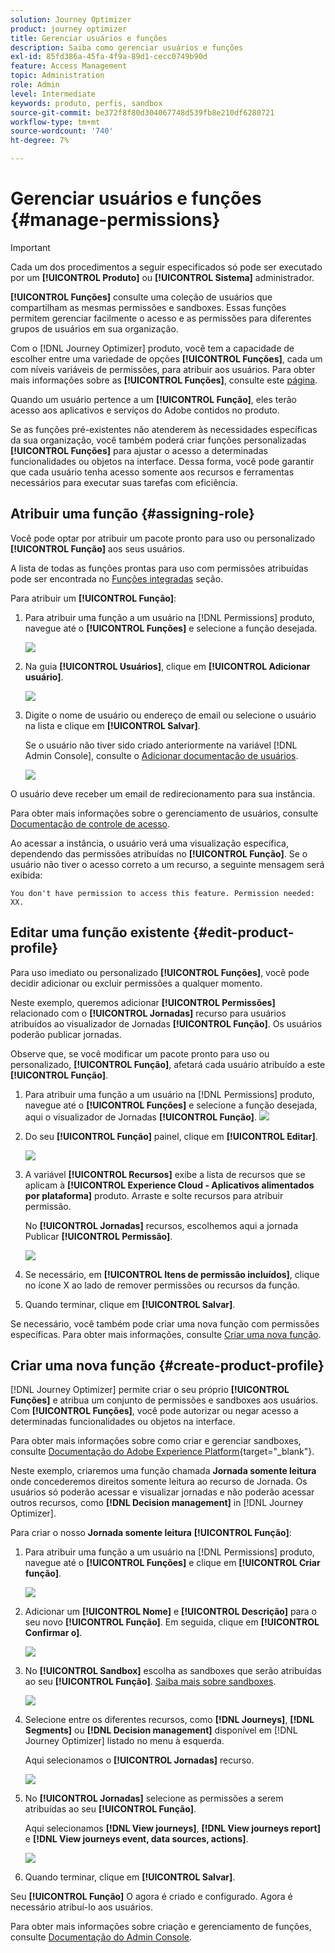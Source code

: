 ```yaml
---
solution: Journey Optimizer
product: journey optimizer
title: Gerenciar usuários e funções
description: Saiba como gerenciar usuários e funções
exl-id: 85fd386a-45fa-4f9a-89d1-cecc0749b90d
feature: Access Management
topic: Administration
role: Admin
level: Intermediate
keywords: produto, perfis, sandbox
source-git-commit: be372f8f80d304067748d539fb8e210df6280721
workflow-type: tm+mt
source-wordcount: '740'
ht-degree: 7%

---
```


# Gerenciar usuários e funções {#manage-permissions}

>[!IMPORTANT]
>
> Cada um dos procedimentos a seguir especificados só pode ser executado por um **[!UICONTROL Produto]** ou **[!UICONTROL Sistema]** administrador.

**[!UICONTROL Funções]** consulte uma coleção de usuários que compartilham as mesmas permissões e sandboxes. Essas funções permitem gerenciar facilmente o acesso e as permissões para diferentes grupos de usuários em sua organização.

Com o [!DNL Journey Optimizer] produto, você tem a capacidade de escolher entre uma variedade de opções **[!UICONTROL Funções]**, cada um com níveis variáveis de permissões, para atribuir aos usuários. Para obter mais informações sobre as **[!UICONTROL Funções]**, consulte este [página](ootb-product-profiles.md).

Quando um usuário pertence a um **[!UICONTROL Função]**, eles terão acesso aos aplicativos e serviços do Adobe contidos no produto.

Se as funções pré-existentes não atenderem às necessidades específicas da sua organização, você também poderá criar funções personalizadas **[!UICONTROL Funções]** para ajustar o acesso a determinadas funcionalidades ou objetos na interface. Dessa forma, você pode garantir que cada usuário tenha acesso somente aos recursos e ferramentas necessários para executar suas tarefas com eficiência.

## Atribuir uma função {#assigning-role}

Você pode optar por atribuir um pacote pronto para uso ou personalizado **[!UICONTROL Função]** aos seus usuários.

A lista de todas as funções prontas para uso com permissões atribuídas pode ser encontrada no [Funções integradas](ootb-product-profiles.md) seção.

Para atribuir um **[!UICONTROL Função]**:

1. Para atribuir uma função a um usuário na [!DNL Permissions] produto, navegue até o **[!UICONTROL Funções]** e selecione a função desejada.

   ![](assets/do-not-localize/access_control_2.png)

1. Na guia **[!UICONTROL Usuários]**, clique em **[!UICONTROL Adicionar usuário]**.

   ![](assets/do-not-localize/access_control_3.png)

1. Digite o nome de usuário ou endereço de email ou selecione o usuário na lista e clique em **[!UICONTROL Salvar]**.

   Se o usuário não tiver sido criado anteriormente na variável [!DNL Admin Console], consulte o [Adicionar documentação de usuários](https://experienceleague.adobe.com/docs/experience-platform/access-control/ui/users.html).

   ![](assets/do-not-localize/access_control_4.png)

O usuário deve receber um email de redirecionamento para sua instância.

Para obter mais informações sobre o gerenciamento de usuários, consulte [Documentação de controle de acesso](https://experienceleague.adobe.com/docs/experience-platform/access-control/home.html?lang=pt-BR).

Ao acessar a instância, o usuário verá uma visualização específica, dependendo das permissões atribuídas no **[!UICONTROL Função]**. Se o usuário não tiver o acesso correto a um recurso, a seguinte mensagem será exibida:

`You don't have permission to access this feature. Permission needed: XX.`

## Editar uma função existente {#edit-product-profile}

Para uso imediato ou personalizado **[!UICONTROL Funções]**, você pode decidir adicionar ou excluir permissões a qualquer momento.

Neste exemplo, queremos adicionar **[!UICONTROL Permissões]** relacionado com o **[!UICONTROL Jornadas]** recurso para usuários atribuídos ao visualizador de Jornadas **[!UICONTROL Função]**. Os usuários poderão publicar jornadas.

Observe que, se você modificar um pacote pronto para uso ou personalizado, **[!UICONTROL Função]**, afetará cada usuário atribuído a este **[!UICONTROL Função]**.

1. Para atribuir uma função a um usuário na [!DNL Permissions] produto, navegue até o **[!UICONTROL Funções]** e selecione a função desejada, aqui o visualizador de Jornadas **[!UICONTROL Função]**.
   ![](assets/do-not-localize/access_control_5.png)

1. Do seu **[!UICONTROL Função]** painel, clique em **[!UICONTROL Editar]**.

   ![](assets/do-not-localize/access_control_6.png)

1. A variável **[!UICONTROL Recursos]** exibe a lista de recursos que se aplicam à **[!UICONTROL Experience Cloud - Aplicativos alimentados por plataforma]** produto. Arraste e solte recursos para atribuir permissão.

   No **[!UICONTROL Jornadas]** recursos, escolhemos aqui a jornada Publicar **[!UICONTROL Permissão]**.

   ![](assets/do-not-localize/access_control_14.png)

1. Se necessário, em **[!UICONTROL Itens de permissão incluídos]**, clique no ícone X ao lado de remover permissões ou recursos da função.

1. Quando terminar, clique em **[!UICONTROL Salvar]**.

Se necessário, você também pode criar uma nova função com permissões específicas. Para obter mais informações, consulte [Criar uma nova função](#create-product-profile).

## Criar uma nova função {#create-product-profile}

[!DNL Journey Optimizer] permite criar o seu próprio **[!UICONTROL Funções]** e atribua um conjunto de permissões e sandboxes aos usuários. Com **[!UICONTROL Funções]**, você pode autorizar ou negar acesso a determinadas funcionalidades ou objetos na interface.

Para obter mais informações sobre como criar e gerenciar sandboxes, consulte [Documentação do Adobe Experience Platform](https://experienceleague.adobe.com/docs/experience-platform/sandbox/ui/user-guide.html?lang=pt-BR){target="_blank"}.

Neste exemplo, criaremos uma função chamada **Jornada somente leitura** onde concederemos direitos somente leitura ao recurso de Jornada. Os usuários só poderão acessar e visualizar jornadas e não poderão acessar outros recursos, como **[!DNL  Decision management]** in [!DNL Journey Optimizer].

Para criar o nosso **Jornada somente leitura** **[!UICONTROL Função]**:

1. Para atribuir uma função a um usuário na [!DNL Permissions] produto, navegue até o **[!UICONTROL Funções]** e clique em **[!UICONTROL Criar função]**.

   ![](assets/do-not-localize/access_control_9.png)

1. Adicionar um **[!UICONTROL Nome]** e **[!UICONTROL Descrição]** para o seu novo **[!UICONTROL Função]**. Em seguida, clique em **[!UICONTROL Confirmar o]**.

   ![](assets/do-not-localize/access_control_10.png)

1. No **[!UICONTROL Sandbox]** escolha as sandboxes que serão atribuídas ao seu **[!UICONTROL Função]**. [Saiba mais sobre sandboxes](sandboxes.md).

   ![](assets/do-not-localize/access_control_13.png)

1. Selecione entre os diferentes recursos, como **[!DNL Journeys]**, **[!DNL Segments]** ou **[!DNL Decision management]** disponível em [!DNL Journey Optimizer] listado no menu à esquerda.

   Aqui selecionamos o **[!UICONTROL Jornadas]** recurso.

   ![](assets/do-not-localize/access_control_11.png)

1. No **[!UICONTROL Jornadas]** selecione as permissões a serem atribuídas ao seu **[!UICONTROL Função]**.

   Aqui selecionamos **[!DNL View journeys]**, **[!DNL View journeys report]**  e **[!DNL View journeys event, data sources, actions]**.

   ![](assets/do-not-localize/access_control_12.png)

1. Quando terminar, clique em **[!UICONTROL Salvar]**.

Seu **[!UICONTROL Função]** O agora é criado e configurado. Agora é necessário atribuí-lo aos usuários.

Para obter mais informações sobre criação e gerenciamento de funções, consulte [Documentação do Admin Console](https://experienceleague.adobe.com/docs/experience-platform/access-control/abac/permissions-ui/roles.html?lang=pt-BR).
